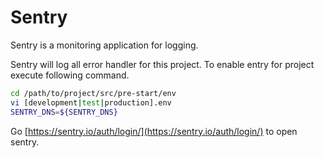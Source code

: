 # Sentry

Sentry is a monitoring application for logging.

Sentry will log all error handler for this project.
To enable entry for project execute following command.

```bash
cd /path/to/project/src/pre-start/env
vi [development|test|production].env
SENTRY_DNS=${SENTRY_DNS}
```

Go [https://sentry.io/auth/login/](https://sentry.io/auth/login/) to open sentry.

